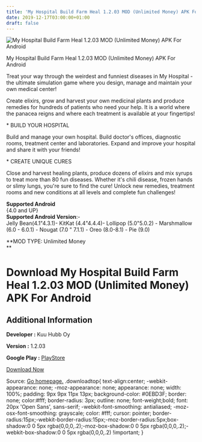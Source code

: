 ```yaml
---
title: 'My Hospital Build Farm Heal 1.2.03 MOD (Unlimited Money) APK For Android'
date: 2019-12-17T03:00:00+01:00
draft: false
---
```


![My Hospital Build Farm Heal 1.2.03 MOD (Unlimited Money) APK For Android](https://i0.wp.com/apkhome.net/wp-content/uploads/2019/11/My-Hospital-Build-Farm-Heal-1.2.03-MOD-Unlimited-Money.png "My Hospital Build Farm Heal 1.2.03 MOD (Unlimited Money) APK For Android")

  

My Hospital Build Farm Heal 1.2.03 MOD (Unlimited Money) APK For Android

Treat your way through the weirdest and funniest diseases in My Hospital - the ultimate simulation game where you design, manage and maintain your own medical center!

Create elixirs, grow and harvest your own medicinal plants and produce remedies for hundreds of patients who need your help. It is a world where the panacea reigns and where each treatment is available at your fingertips!

\* BUILD YOUR HOSPITAL

Build and manage your own hospital. Build doctor's offices, diagnostic rooms, treatment center and laboratories. Expand and improve your hospital and share it with your friends!

\* CREATE UNIQUE CURES

Close and harvest healing plants, produce dozens of elixirs and mix syrups to treat more than 80 fun diseases. Whether it's chili disease, frozen hands or slimy lungs, you're sure to find the cure! Unlock new remedies, treatment rooms and new conditions at all levels and complete fun challenges!

**Supported Android**  
{4.0 and UP}  
**Supported Android Version**:-  
Jelly Bean(4.1"4.3.1)- KitKat (4.4"4.4.4)- Lollipop (5.0"5.0.2) - Marshmallow (6.0 - 6.0.1) - Nougat (7.0 " 7.1.1) - Oreo (8.0-8.1) - Pie (9.0)

**MOD TYPE: Unlimited Money  
**

Download My Hospital Build Farm Heal 1.2.03 MOD (Unlimited Money) APK For Android
=================================================================================

Additional Information
----------------------

**Developer :** Kuu Hubb Oy

**Version :** 1.2.03

**Google Play :** [PlayStore](https://play.google.com/store/apps/details?id=com.cherrypickgames.myhospital)

  

[Download Now](https://store4app.co/post/my-hospital-build-farm-heal-1-2-03-mod-unlimited-money-apk-for-android_1574537175)

  
Source: [Go homepage.](https://store4app.co/post/my-hospital-build-farm-heal-1-2-03-mod-unlimited-money-apk-for-android_1574537175) .downloadtop{ text-align:center; -webkit-appearance: none; -moz-appearance: none; appearance: none; width: 100%; padding: 9px 9px 11px 13px; background-color: #0EBD3F; border: none; color:#fff; border-radius: 3px; outline: none; font-weight;bold; font: 20px 'Open Sans', sans-serif; -webkit-font-smoothing: antialiased; -moz-osx-font-smoothing: grayscale; color: #fff; cursor: pointer; border-radius:15px;-webkit-border-radius:15px;-moz-border-radius:5px;box-shadow:0 0 5px rgba(0,0,0,.2);-moz-box-shadow:0 0 5px rgba(0,0,0,.2);-webkit-box-shadow:0 0 5px rgba(0,0,0,.2) !important; }
